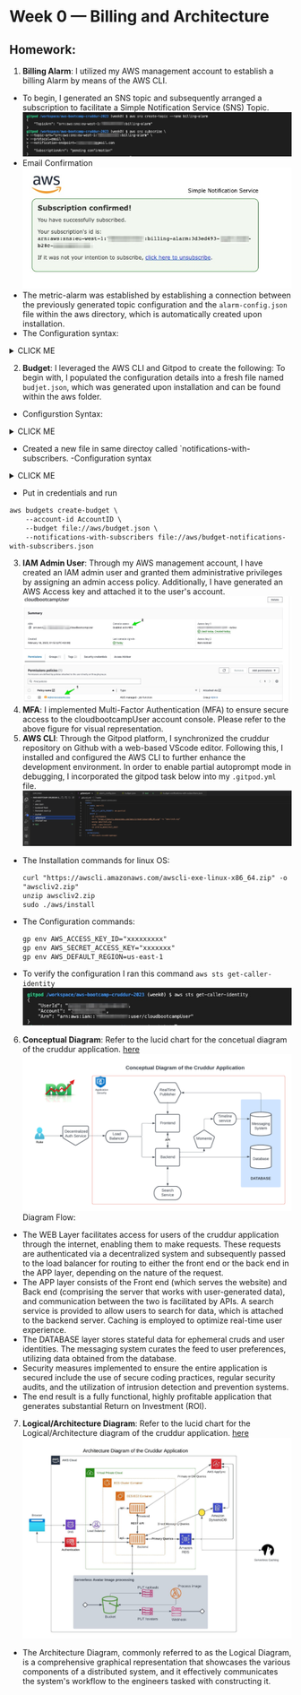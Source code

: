 # Week 0 — Billing and Architecture

## Homework:
1. **Billing Alarm**: I utilized my AWS management account to establish a billing Alarm by means of the AWS CLI. 
- To begin, I generated an SNS topic and subsequently arranged a subscription to facilitate a Simple Notification Service (SNS) Topic.
![SNS topic](assets/wk0/SNStopicSubscription.jpg)
- Email Confirmation
![email](assets/wk0/snstopicConfirmed.jpg)
- The metric-alarm was established by establishing a connection between the previously generated topic configuration and the `alarm-config.json` file within the aws directory, which is automatically created upon installation.
- The Configuration syntax:

<details><summary>CLICK ME</summary>

```json
{
    "AlarmName": "DailyEstimatedCharges",
    "AlarmDescription": "This alarm would be triggered if the daily estimated charges exceeds 10$",
    "ActionsEnabled": true,
    "AlarmActions": [
        "arn:aws:sns:us-east-1:548xxxxxxxxx:billing-alarm"
    ],
    "EvaluationPeriods": 1,
    "DatapointsToAlarm": 1,
    "Threshold": 20,
    "ComparisonOperator": "GreaterThanOrEqualToThreshold",
    "TreatMissingData": "breaching",
    "Metrics": [{
        "Id": "m1",
        "MetricStat": {
            "Metric": {
                "Namespace": "AWS/Billing",
                "MetricName": "EstimatedCharges",
                "Dimensions": [{
                    "Name": "Currency",
                    "Value": "USD"
                }]
            },
            "Period": 86400,
            "Stat": "Maximum"
        },
        "ReturnData": false
    },
    {
        "Id": "e1",
        "Expression": "IF(RATE(m1)>0,RATE(m1)*86400,0)",
        "Label": "DailyEstimatedCharges",
        "ReturnData": true
    }]
}
```
</details>

2. **Budget**: I leveraged the AWS CLI and Gitpod to create the following: To begin with, I populated the configuration details into a fresh file named `budjet.json`, which was generated upon installation and can be found within the aws folder.
- Configurstion Syntax:
<details><summary>CLICK ME</summary>

```json
{
    "BudgetLimit": {
        "Amount": "10",
        "Unit": "USD"
    },
    "BudgetName": "Go Away Sapa",
    "BudgetType": "COST",
    "CostFilters": {
        "TagKeyValue": [
            "user:Key$value1",
            "user:Key$value2"
        ]
    },
    "CostTypes": {
        "IncludeCredit": true,
        "IncludeDiscount": true,
        "IncludeOtherSubscription": true,
        "IncludeRecurring": true,
        "IncludeRefund": true,
        "IncludeSubscription": true,
        "IncludeSupport": true,
        "IncludeTax": true,
        "IncludeUpfront": true,
        "UseBlended": false
    },
    "TimePeriod": {
        "Start": 1477958399,
        "End": 3706473600
    },
    "TimeUnit": "MONTHLY"
}
```
</details>

- Created a new file in same directoy called `notifications-with-subscribers.
-Configuration syntax

<details><summary>CLICK ME</summary>

```json
[
    {
        "Notification": {
            "ComparisonOperator": "GREATER_THAN",
            "NotificationType": "ACTUAL",
            "Threshold": 60,
            "ThresholdType": "PERCENTAGE"
        },
        "Subscribers": [
            {
                "Address": "xxxxxxxxgmail.com",
                "SubscriptionType": "EMAIL"
            }
        ]
    }
]
```

</details>

- Put in credentials and run
```shell
aws budgets create-budget \
    --account-id AccountID \
    --budget file://aws/budget.json \
    --notifications-with-subscribers file://aws/budget-notifications-with-subscribers.json
``` 
3. **IAM Admin User**: Through my AWS management account, I have created an IAM admin user and granted them administrative privileges by assigning an admin access policy. Additionally, I have generated an AWS Access key and attached it to the user's account.
![IAM admin user](assets/wk0/cloudbootcampUser.jpg)
4. **MFA**: I implemented Multi-Factor Authentication (MFA) to ensure secure access to the cloudbootcampUser account console. Please refer to the above figure for visual representation.
5. **AWS CLI**: Through the Gitpod platform, I synchronized the cruddur repository on Github with a web-based VScode editor. Following this, I installed and configured the AWS CLI to further enhance the development environment. In order to enable partial autoprompt mode in debugging, I incorporated the gitpod task below into my `.gitpod.yml` file.
![Cloud shell](assets/wk0/cloudshell.png)
- The Installation commands for linux OS:
	```shell
	curl "https://awscli.amazonaws.com/awscli-exe-linux-x86_64.zip" -o "awscliv2.zip"
	unzip awscliv2.zip
	sudo ./aws/install
	```
- The Configuration commands:
	```shell
	gp env AWS_ACCESS_KEY_ID="xxxxxxxxx"
	gp env AWS_SECRET_ACCESS_KEY="xxxxxxx"
	gp env AWS_DEFAULT_REGION=us-east-1
	```
- To verify the configuration I ran this command `aws sts get-caller-identity`
![aws cli](assets/wk0/configurationVerification.jpg)

6. **Conceptual Diagram**: Refer to the lucid chart for the concetual diagram of the cruddur application. [here](https://lucid.app/lucidchart/5da453a1-0225-4b35-9316-a5df4b2fadeb/edit?viewport_loc=-71%2C-63%2C2219%2C1075%2C0_0&invitationId=inv_3649bcf1-2688-4612-a05d-d55cfadd7bcc)![Conceptual diagram](assets/wk0/Cruddr%20-Conceptual%20Diagram.png)
Diagram Flow:
- The WEB Layer facilitates access for users of the cruddur application through the internet, enabling them to make requests. These requests are authenticated via a decentralized system and subsequently passed to the load balancer for routing to either the front end or the back end in the APP layer, depending on the nature of the request.
- The APP layer consists of the Front end (which serves the website) and Back end (comprising the server that works with user-generated data), and communication between the two is facilitated by APIs. A search service is provided to allow users to search for data, which is attached to the backend server. Caching is employed to optimize real-time user experience.
- The DATABASE layer stores stateful data for ephemeral cruds and user identities. The messaging system curates the feed to user preferences, utilizing data obtained from the database.
- Security measures implemented to ensure the entire application is secured include the use of secure coding practices, regular security audits, and the utilization of intrusion detection and prevention systems.
- The end result is a fully functional, highly profitable application that generates substantial Return on Investment (ROI).
7. **Logical/Architecture Diagram**: Refer to the lucid chart for the Logical/Architecture diagram of the cruddur application. [here](https://lucid.app/lucidchart/11228acb-2a8a-4b7f-9f45-94fd9e647c27/edit?invitationId=inv_ece82853-b582-4848-be15-fedca2a29161)![Logical/Architecture diagram](assets/wk0/logical%20diagram.jpeg)
- The Architecture Diagram, commonly referred to as the Logical Diagram, is a comprehensive graphical representation that showcases the various components of a distributed system, and it effectively communicates the system's workflow to the engineers tasked with constructing it.